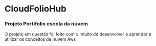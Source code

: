 # CloudFolioHub

### Projeto Portifolio escola da nuvem 

O projeto em questão foi feito com o intuito de desenvolver e aprender a utilizar os conceitos de nuvem Aws
